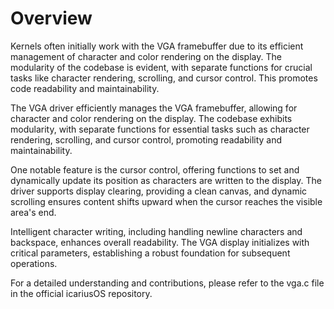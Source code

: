 # Overview

Kernels often initially work with the VGA framebuffer due to its efficient management of character and color rendering on the display. The modularity of the codebase is evident, with separate functions for crucial tasks like character rendering, scrolling, and cursor control. This promotes code readability and maintainability.

The VGA driver efficiently manages the VGA framebuffer, allowing for character and color rendering on the display. The codebase exhibits modularity, with separate functions for essential tasks such as character rendering, scrolling, and cursor control, promoting readability and maintainability.

One notable feature is the cursor control, offering functions to set and dynamically update its position as characters are written to the display. The driver supports display clearing, providing a clean canvas, and dynamic scrolling ensures content shifts upward when the cursor reaches the visible area's end.

Intelligent character writing, including handling newline characters and backspace, enhances overall readability. The VGA display initializes with critical parameters, establishing a robust foundation for subsequent operations.

For a detailed understanding and contributions, please refer to the vga.c file in the official icariusOS repository.